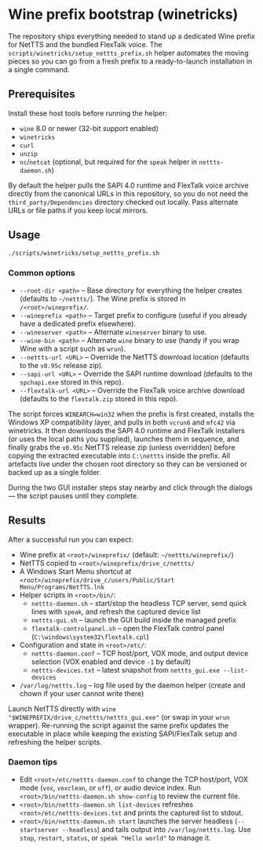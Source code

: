 # Wine prefix bootstrap (winetricks)

The repository ships everything needed to stand up a dedicated Wine prefix for NetTTS and the bundled FlexTalk voice.
The `scripts/winetricks/setup_nettts_prefix.sh` helper automates the moving pieces so you can go from a fresh prefix to a
ready-to-launch installation in a single command.

## Prerequisites

Install these host tools before running the helper:

- `wine` 8.0 or newer (32-bit support enabled)
- `winetricks`
- `curl`
- `unzip`
- `nc`/`netcat` (optional, but required for the `speak` helper in `nettts-daemon.sh`)

By default the helper pulls the SAPI 4.0 runtime and FlexTalk voice archive directly from the canonical URLs in this repository,
so you do not need the `third_party/Dependencies` directory checked out locally. Pass alternate URLs or file paths if you keep
local mirrors.

## Usage

```bash
./scripts/winetricks/setup_nettts_prefix.sh
```

### Common options

- `--root-dir <path>` – Base directory for everything the helper creates (defaults to `~/nettts/`). The Wine prefix is stored in `/<root>/wineprefix/`.
- `--wineprefix <path>` – Target prefix to configure (useful if you already have a dedicated prefix elsewhere).
- `--wineserver <path>` – Alternate `wineserver` binary to use.
- `--wine-bin <path>` – Alternate `wine` binary to use (handy if you wrap Wine with a script such as `wrun`).
- `--nettts-url <URL>` – Override the NetTTS download location (defaults to the `v0.95c` release zip).
- `--sapi-url <URL>` – Override the SAPI runtime download (defaults to the `spchapi.exe` stored in this repo).
- `--flextalk-url <URL>` – Override the FlexTalk voice archive download (defaults to the `flextalk.zip` stored in this repo).

The script forces `WINEARCH=win32` when the prefix is first created, installs the Windows XP compatibility layer, and pulls in
both `vcrun6` and `mfc42` via winetricks. It then downloads the SAPI 4.0 runtime and FlexTalk installers (or uses the local
paths you supplied), launches them in sequence, and finally grabs the `v0.95c` NetTTS release zip (unless overridden) before
copying the extracted executable into `C:\nettts` inside the prefix. All artefacts live under the chosen root directory so they
can be versioned or backed up as a single folder.

During the two GUI installer steps stay nearby and click through the dialogs — the script pauses until they complete.

## Results

After a successful run you can expect:

- Wine prefix at `<root>/wineprefix/` (default: `~/nettts/wineprefix/`)
- NetTTS copied to `<root>/wineprefix/drive_c/nettts/`
- A Windows Start Menu shortcut at `<root>/wineprefix/drive_c/users/Public/Start Menu/Programs/NetTTS.lnk`
- Helper scripts in `<root>/bin/`:
  - `nettts-daemon.sh` – start/stop the headless TCP server, send quick lines with `speak`, and refresh the captured device list
  - `nettts-gui.sh` – launch the GUI build inside the managed prefix
  - `flextalk-controlpanel.sh` – open the FlexTalk control panel (`C:\windows\system32\flextalk.cpl`)
- Configuration and state in `<root>/etc/`:
  - `nettts-daemon.conf` – TCP host/port, VOX mode, and output device selection (VOX enabled and device `-1` by default)
  - `nettts-devices.txt` – latest snapshot from `nettts_gui.exe --list-devices`
- `/var/log/nettts.log` – log file used by the daemon helper (create and chown if your user cannot write there)

Launch NetTTS directly with `wine "$WINEPREFIX/drive_c/nettts/nettts_gui.exe"` (or swap in your `wrun` wrapper).
Re-running the script against the same prefix updates the executable in place while keeping the existing SAPI/FlexTalk setup and
refreshing the helper scripts.

### Daemon tips

- Edit `<root>/etc/nettts-daemon.conf` to change the TCP host/port, VOX mode (`vox`, `voxclean`, or `off`), or audio device index. Run `<root>/bin/nettts-daemon.sh show-config` to review the current file.
- `<root>/bin/nettts-daemon.sh list-devices` refreshes `<root>/etc/nettts-devices.txt` and prints the captured list to stdout.
- `<root>/bin/nettts-daemon.sh start` launches the server headless (`--startserver --headless`) and tails output into `/var/log/nettts.log`. Use `stop`, `restart`, `status`, or `speak "Hello world"` to manage it.
